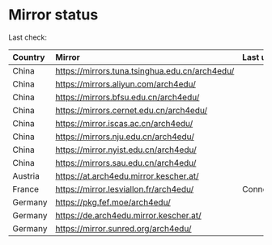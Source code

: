 <script src="./time.js"></script>
# Mirror status
Last check: <script type="text/javascript">localize(1707621489.2810106);</script>

|Country|Mirror|Last update|
|:------|:-----|:----------|
|China|https://mirrors.tuna.tsinghua.edu.cn/arch4edu/|<script type="text/javascript">localize(1707589735);</script>|
|China|https://mirrors.aliyun.com/arch4edu/|<script type="text/javascript">localize(1707589735);</script>|
|China|https://mirrors.bfsu.edu.cn/arch4edu/|<script type="text/javascript">localize(1707589735);</script>|
|China|https://mirrors.cernet.edu.cn/arch4edu/|<script type="text/javascript">localize(1707589735);</script>|
|China|https://mirror.iscas.ac.cn/arch4edu/|<script type="text/javascript">localize(1707589735);</script>|
|China|https://mirrors.nju.edu.cn/arch4edu/|<script type="text/javascript">localize(1707589735);</script>|
|China|https://mirror.nyist.edu.cn/arch4edu/|<script type="text/javascript">localize(1707589735);</script>|
|China|https://mirrors.sau.edu.cn/arch4edu/|<script type="text/javascript">localize(1707589735);</script>|
|Austria|https://at.arch4edu.mirror.kescher.at/|<script type="text/javascript">localize(1707589735);</script>|
|France|https://mirror.lesviallon.fr/arch4edu/|ConnectTimeout|
|Germany|https://pkg.fef.moe/arch4edu/|<script type="text/javascript">localize(1707589735);</script>|
|Germany|https://de.arch4edu.mirror.kescher.at/|<script type="text/javascript">localize(1707589735);</script>|
|Germany|https://mirror.sunred.org/arch4edu/|<script type="text/javascript">localize(1707589735);</script>|

<script src="./tablefilter/tablefilter.js"></script>
<script src="./table.js"></script>